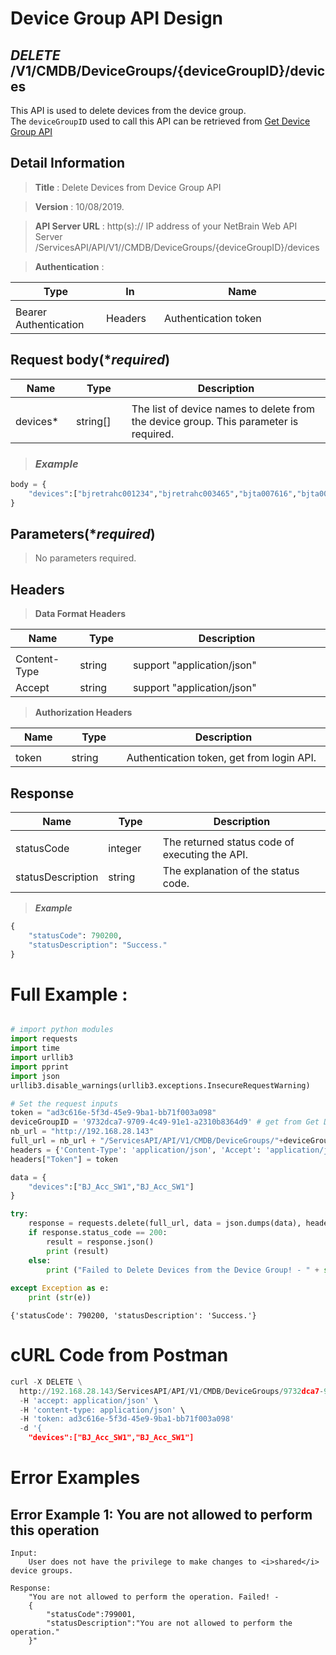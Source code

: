 
# Device Group API Design

## ***DELETE*** /V1/CMDB/DeviceGroups/{deviceGroupID}/devices
This API is used to delete devices from the device group. <br>
The `deviceGroupID` used to call this API can be retrieved from [Get Device Group API](https://github.com/NetBrainAPI/NetBrain-REST-API-R12.1/blob/main/REST%20APIs%20Documentation/Devices%20Management/Get%20Device%20Group%20API.md)

## Detail Information

> **Title** : Delete Devices from Device Group API<br>

> **Version** : 10/08/2019.

> **API Server URL** : http(s):// IP address of your NetBrain Web API Server /ServicesAPI/API/V1//CMDB/DeviceGroups/{deviceGroupID}/devices

> **Authentication** : 

|**Type**|**In**|**Name**|
|------|------|------|
|<img width=100/>|<img width=100/>|<img width=500/>|
|Bearer Authentication| Headers | Authentication token | 

## Request body(****required***)

|**Name**|**Type**|**Description**|
|------|------|------|
|<img width=100/>|<img width=100/>|<img width=500/>|
|devices* | string[] | The list of device names to delete from the device group. This parameter is required.  |

> ### ***Example***


```python
body = {
    "devices":["bjretrahc001234","bjretrahc003465","bjta007616","bjta000408"]
}
```

## Parameters(****required***)

> No parameters required.

## Headers

> **Data Format Headers**

|**Name**|**Type**|**Description**|
|------|------|------|
|<img width=100/>|<img width=100/>|<img width=500/>|
| Content-Type | string  | support "application/json" |
| Accept | string  | support "application/json" |

> **Authorization Headers**

|**Name**|**Type**|**Description**|
|------|------|------|
|<img width=100/>|<img width=100/>|<img width=500/>|
| token | string  | Authentication token, get from login API. |


## Response

|**Name**|**Type**|**Description**|
|------|------|------|
|<img width=100/>|<img width=100/>|<img width=500/>|
|statusCode| integer | The returned status code of executing the API.  |
|statusDescription| string | The explanation of the status code. |

> ***Example***


```python
{
    "statusCode": 790200,
    "statusDescription": "Success."
}
```

# Full Example :


```python

# import python modules 
import requests
import time
import urllib3
import pprint
import json
urllib3.disable_warnings(urllib3.exceptions.InsecureRequestWarning)

# Set the request inputs
token = "ad3c616e-5f3d-45e9-9ba1-bb71f003a098"
deviceGroupID = '9732dca7-9709-4c49-91e1-a2310b8364d9' # get from Get Device Group API 
nb_url = "http://192.168.28.143"
full_url = nb_url + "/ServicesAPI/API/V1/CMDB/DeviceGroups/"+deviceGroupID+"/devices"
headers = {'Content-Type': 'application/json', 'Accept': 'application/json'}
headers["Token"] = token

data = {
    "devices":["BJ_Acc_SW1","BJ_Acc_SW1"]
}

try:
    response = requests.delete(full_url, data = json.dumps(data), headers = headers, verify = False)
    if response.status_code == 200:
        result = response.json()
        print (result)
    else:
        print ("Failed to Delete Devices from the Device Group! - " + str(response.text))
    
except Exception as e:
    print (str(e)) 
```

    {'statusCode': 790200, 'statusDescription': 'Success.'}
    

# cURL Code from Postman
```python
curl -X DELETE \
  http://192.168.28.143/ServicesAPI/API/V1/CMDB/DeviceGroups/9732dca7-9709-4c49-91e1-a2310b8364d9/devices  \
  -H 'accept: application/json' \
  -H 'content-type: application/json' \
  -H 'token: ad3c616e-5f3d-45e9-9ba1-bb71f003a098'
  -d '{
    "devices":["BJ_Acc_SW1","BJ_Acc_SW1"]  
```

# Error Examples
## Error Example 1: You are not allowed to perform this operation
```
Input:
    User does not have the privilege to make changes to <i>shared</i> device groups.
    
Response:
    "You are not allowed to perform the operation. Failed! - 
    {
        "statusCode":799001,
        "statusDescription":"You are not allowed to perform the operation."
    }"
```

